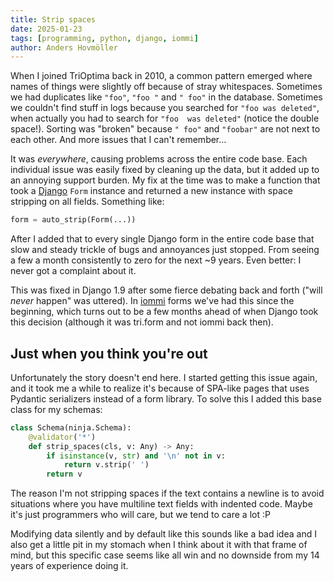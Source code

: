 ```yaml
---
title: Strip spaces
date: 2025-01-23
tags: [programming, python, django, iommi]
author: Anders Hovmöller
---
```


When I joined TriOptima back in 2010, a common pattern emerged where names of things were slightly off because of stray whitespaces. Sometimes we had duplicates like `"foo"`, `"foo "` and `" foo"` in the database. Sometimes we couldn't find stuff in logs because you searched for `"foo was deleted"`, when actually you had to search for `"foo  was deleted"` (notice the double space!). Sorting was "broken" because `" foo"` and `"foobar"` are not next to each other. And more issues that I can't remember...

It was *everywhere*, causing problems across the entire code base. Each individual issue was easily fixed by cleaning up the data, but it added up to an annoying support burden. My fix at the time was to make a function that took a [Django](https://djangoproject.com) `Form` instance and returned a new instance with space stripping on all fields. Something like:

```py
form = auto_strip(Form(...))
```

After I added that to every single Django form in the entire code base that slow and steady trickle of bugs and annoyances just stopped. From seeing a few a month consistently to zero for the next ~9 years. Even better: I never got a complaint about it.

This was fixed in Django 1.9 after some fierce debating back and forth ("will *never* happen" was uttered). In [iommi](ttps://docs.iommi.rocks/) forms we've had this since the beginning, which turns out to be a few months ahead of when Django took this decision (although it was tri.form and not iommi back then).


## Just when you think you're out

Unfortunately the story doesn't end here. I started getting this issue again, and it took me a while to realize it's because of SPA-like pages that uses Pydantic serializers instead of a form library. To solve this I added this base class for my schemas:

```py
class Schema(ninja.Schema):
    @validator('*')
    def strip_spaces(cls, v: Any) -> Any:
        if isinstance(v, str) and '\n' not in v:
            return v.strip(' ')
        return v
```

The reason I'm not stripping spaces if the text contains a newline is to avoid situations where you have multiline text fields with indented code. Maybe it's just programmers who will care, but we tend to care a lot :P

Modifying data silently and by default like this sounds like a bad idea and I also get a little pit in my stomach when I think about it with that frame of mind, but this specific case seems like all win and no downside from my 14 years of experience doing it.

